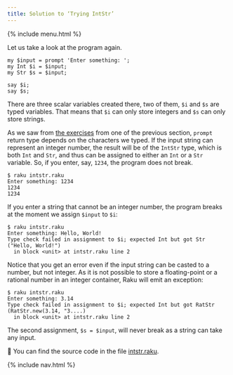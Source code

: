 ```yaml
---
title: Solution to ‘Trying IntStr’
---
```


{% include menu.html %}

Let us take a look at the program again.

    my $input = prompt 'Enter something: ';
    my Int $i = $input;
    my Str $s = $input;

    say $i;
    say $s;

There are three scalar variables created there, two of them, `$i` and `$s` are typed variables. That means that `$i` can only store integers and `$s` can only store strings.

As we saw from [the exercises](/raku-course/what/exercises) from one of the previous section, `prompt` return type depends on the characters we typed. If the input string can represent an integer number, the result will be of the `IntStr` type, which is both `Int` and `Str`, and thus can be assigned to either an `Int` or a `Str` variable. So, if you enter, say, `1234`, the program does not break.

    $ raku intstr.raku
    Enter something: 1234
    1234
    1234

If you enter a string that cannot be an integer number, the program breaks at the moment we assign `$input` to `$i`:

    $ raku intstr.raku
    Enter something: Hello, World!
    Type check failed in assignment to $i; expected Int but got Str ("Hello, World!")
      in block <unit> at intstr.raku line 2

Notice that you get an error even if the input string can be casted to a number, but not integer. As it is not possible to store a floating-point or a rational number in an integer container, Raku will emit an exception:

    $ raku intstr.raku
    Enter something: 3.14
    Type check failed in assignment to $i; expected Int but got RatStr (RatStr.new(3.14, "3....)
      in block <unit> at intstr.raku line 2

The second assignment, `$s = $input`, will never break as a string can take any input.

🦋 You can find the source code in the file [intstr.raku](https://github.com/ash/raku-course/blob/master/exercises/typed-variables/intstr.raku).

{% include nav.html %}
